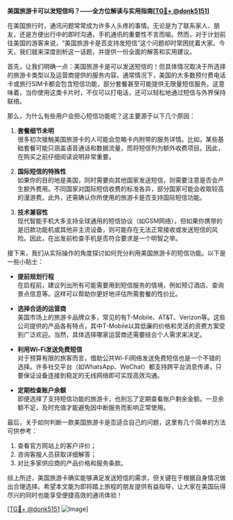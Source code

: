 **美国旅游卡可以发短信吗？——全方位解读与实用指南[[TG💪+ @donk5151](https://t.me/s/donk5151)]**

在美国旅行时，通讯问题常常成为许多人头疼的事情。无论是为了联系家人、朋友，还是方便出行中的即时沟通，手机通讯的重要性不言而喻。然而，对于计划前往美国的游客来说，“美国旅游卡是否支持发短信”这个问题却时常困扰着大家。今天，我们就来深度剖析这一话题，并提供一份全面的解答和实用建议。

首先，让我们明确一点：美国旅游卡是可以发送短信的！但具体情况取决于所选择的旅游卡类型以及运营商提供的服务内容。通常情况下，美国的大多数预付费电话卡或旅行SIM卡都会包含短信功能，部分套餐甚至可能提供无限量短信服务。这意味着，当你使用这类卡片时，不仅可以打电话，还可以轻松地通过短信与外界保持联络。

那么，为什么有些用户会担心短信功能呢？这主要源于以下几个原因：

1. **套餐细节未明**  
   很多初次接触美国旅游卡的人可能会忽略卡内附带的服务详情。比如，某些基础套餐可能只涵盖语音通话和数据流量，而将短信列为额外收费项目。因此，在购买之前仔细阅读说明非常重要。

2. **国际短信的特殊性**  
   如果你的目的地是美国，同时需要向其他国家发送短信，则需要注意是否会产生额外费用。不同国家对国际短信收费的标准各异，部分国家可能会收取较高的漫游费。此外，还需确认你所使用的旅游卡是否支持国际短信功能。

3. **技术兼容性**  
   现代智能手机大多支持全球通用的短信协议（如GSM网络），但如果你携带的是旧款功能机或其他非主流设备，则可能存在无法正常接收或发送短信的风险。因此，在出发前检查手机是否符合要求是一个明智之举。

接下来，我们从实际操作的角度探讨如何充分利用美国旅游卡的短信功能。以下是一些小贴士：

- **提前规划行程**  
  在启程前，建议列出所有可能需要用到短信服务的情境，例如预订酒店、查询景点信息等。这样可以帮助你更好地评估所需套餐的性价比。

- **选择合适的运营商**  
  美国市场上的旅游卡品牌众多，常见的有T-Mobile、AT&T、Verizon等。这些公司提供的产品各有特点，其中T-Mobile以其低廉的价格和灵活的资费方案受到广泛欢迎。当然，具体选择哪家运营商还需要结合个人需求来决定。

- **利用Wi-Fi发送免费短信**  
  对于预算有限的旅客而言，借助公共Wi-Fi网络发送免费短信也是一个不错的选择。许多社交平台（如WhatsApp、WeChat）都支持跨平台消息传递，只要保证设备连接到稳定的无线网络即可实现高效沟通。

- **定期检查账户余额**  
  即便选择了支持短信功能的旅游卡，也别忘了定期查看账户剩余金额。一旦余额不足，及时充值才能避免因中断服务而影响正常使用。

最后，关于如何判断一款美国旅游卡是否适合自己的问题，这里有几个简单的方法可供参考：

1. 查看官方网站上的客户评价；  
2. 咨询客服人员获取详细解答；  
3. 对比多家供应商的产品价格和服务条款。

综上所述，美国旅游卡确实能够满足发送短信的需求，但关键在于根据自身情况做出合理选择。希望本文能为即将踏上旅程的朋友提供有益指导，让大家在美国玩得尽兴的同时也能享受便捷高效的通讯体验！

[[TG💪+ @donk5151](https://t.me/s/donk5151) ![Image](https://i.postimg.cc/rwNCRYN7/Snipaste-2025-04-30-17-27-05.png)]